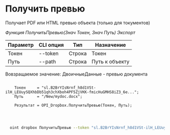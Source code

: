 ﻿---
sidebar_position: 3
---

# Получить превью
 Получает PDF или HTML превью объекта (только для токументов)


*Функция ПолучитьПревью(Знач Токен, Знач Путь) Экспорт*

  | Параметр | CLI опция | Тип | Назначение |
  |-|-|-|-|
  | Токен | --token | Строка | Токен |
  | Путь | --path | Строка | Путь к объекту |

  
  Вовзращаемое значение:   ДвоичныеДанные - превью документа 

```bsl title="Пример кода"
	
    Токен     = "sl.B2BrYIsNrnf_h8d1VSt-ilH_LEUuySQXhbDb51qh3chXboh4PF5ZjVKK-fmicHuGMHS8iZ3_6e...";
    Путь      = "/New/mydoc.docx"; 
    
    Результат = OPI_Dropbox.ПолучитьПревью(Токен, Путь);

	
```

```sh title="Пример команд CLI"
    
  oint dropbox ПолучитьПревью --token "sl.B2BrYIsNrnf_h8d1VSt-ilH_LEUuySQXhbDb51qh3chXboh4PF5ZjVKK-fmicHuGMHS8iZ3_6e..." --path %path%

```


```json title="Результат"



```
